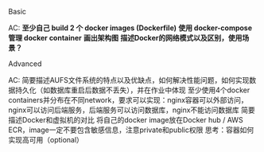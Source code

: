 Basic

AC:
**至少自己 build 2 个 docker images (Dockerfile)**
**使用 docker-compose 管理 docker container**
**画出架构图**
**描述Docker的网络模式以及区别，使用场景？**


Advanced

AC:
简要描述AUFS文件系统的特点以及优缺点，如何解决性能问题，如何实现数据持久化（如数据库重启后数据不丢失），并在作业中体现
至少使用4个docker containers并分布在不同network，要求可以实现：nginx容器可以外部访问，nginx可以访问后端服务，后端服务可以访问数据库，nginx不能访问数据库
简要描述Docker和虚拟机的对比
将自己的docker image放在Docker hub / AWS ECR，image一定不要包含敏感信息，注意private和public权限
思考：容器如何实现高可用（optional）
